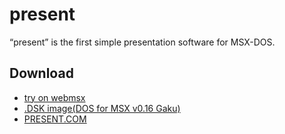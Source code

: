 # present
“present” is the first simple presentation software for MSX-DOS.

## Download
- [try on webmsx](https://webmsx.org/?MACHINE=MSXTRJ&DISKA_URL=https://raw.githubusercontent.com/renatus-xxxx/present/main/bin/PRESENT.DSK&FAST_BOOT)
- [.DSK image(DOS for MSX v0.16 Gaku)](https://raw.githubusercontent.com/renatus-xxxx/present/main/bin/PRESENT.DSK)
- [PRESENT.COM](https://raw.githubusercontent.com/renatus-xxxx/present/main/bin/PRESENT.COM)